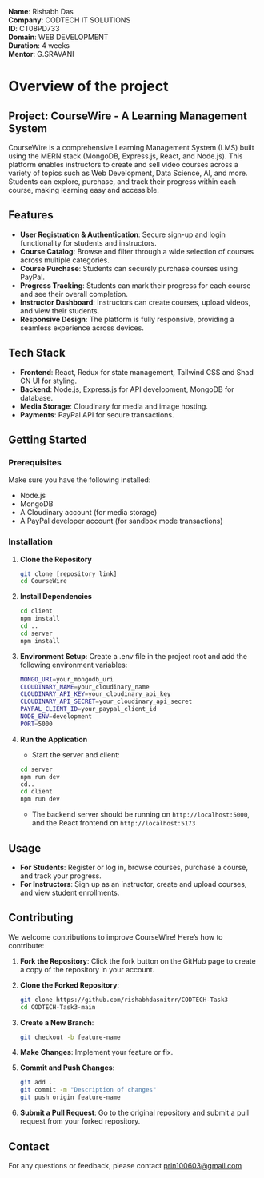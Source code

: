 **Name**: Rishabh Das\
**Company**: CODTECH IT SOLUTIONS\
**ID**: CT08PD733\
**Domain**: WEB DEVELOPMENT\
**Duration**: 4 weeks\
**Mentor**: G.SRAVANI

# Overview of the project

## Project: CourseWire - A Learning Management System

CourseWire is a comprehensive Learning Management System (LMS) built using the MERN stack (MongoDB, Express.js, React, and Node.js). This platform enables instructors to create and sell video courses across a variety of topics such as Web Development, Data Science, AI, and more. Students can explore, purchase, and track their progress within each course, making learning easy and accessible. 

## Features

- **User Registration & Authentication**: Secure sign-up and login functionality for students and instructors.
- **Course Catalog**: Browse and filter through a wide selection of courses across multiple categories.
- **Course Purchase**: Students can securely purchase courses using PayPal.
- **Progress Tracking**: Students can mark their progress for each course and see their overall completion.
- **Instructor Dashboard**: Instructors can create courses, upload videos, and view their students.
- **Responsive Design**: The platform is fully responsive, providing a seamless experience across devices.

## Tech Stack
- **Frontend**: React, Redux for state management, Tailwind CSS and Shad CN UI for styling.
- **Backend**: Node.js, Express.js for API development, MongoDB for database.
- **Media Storage**: Cloudinary for media and image hosting.
- **Payments**: PayPal API for secure transactions.

## Getting Started

### Prerequisites
Make sure you have the following installed:
- Node.js
- MongoDB
- A Cloudinary account (for media storage)
- A PayPal developer account (for sandbox mode transactions)

### Installation

1. **Clone the Repository**
    ```bash
    git clone [repository link]
    cd CourseWire
    ```

2. **Install Dependencies**
    ```bash
    cd client
    npm install
    cd ..
    cd server
    npm install
    ```

3. **Environment Setup**: Create a .env file in the project root and add the following environment variables:
    ```bash
    MONGO_URI=your_mongodb_uri
    CLOUDINARY_NAME=your_cloudinary_name
    CLOUDINARY_API_KEY=your_cloudinary_api_key
    CLOUDINARY_API_SECRET=your_cloudinary_api_secret
    PAYPAL_CLIENT_ID=your_paypal_client_id
    NODE_ENV=development
    PORT=5000
    ```

4. **Run the Application**
    - Start the server and client:
    ```bash
    cd server
    npm run dev
    cd..
    cd client
    npm run dev
    ```
    - The backend server should be running on ```http://localhost:5000```, and the React frontend on ```http://localhost:5173```


## Usage
- **For Students**: Register or log in, browse courses, purchase a course, and track your progress.
- **For Instructors**: Sign up as an instructor, create and upload courses, and view student enrollments.


## Contributing

We welcome contributions to improve CourseWire! Here’s how to contribute:

1. **Fork the Repository**: Click the fork button on the GitHub page to create a copy of the repository in your account.

2. **Clone the Forked Repository**:
    ```bash
    git clone https://github.com/rishabhdasnitrr/CODTECH-Task3
    cd CODTECH-Task3-main
    ```

3. **Create a New Branch**:
    ```bash
    git checkout -b feature-name
    ```

4. **Make Changes**: Implement your feature or fix.

5. **Commit and Push Changes**:
    ```bash
    git add .
    git commit -m "Description of changes"
    git push origin feature-name
    ```
6. **Submit a Pull Request**: Go to the original repository and submit a pull request from your forked repository.
## Contact
For any questions or feedback, please contact prin100603@gmail.com
